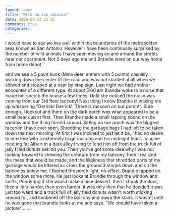 ```yaml
---
layout: post
title: "Wild on san antonio"
date: 2006-09-22 15:25
comments: true
categories: 
---
```


I would have to say we live well within the boundaries of the metropolitan area
known as San Antonio. However I have been continually surprised by the number
of wild animals I have seen moving on and around the streets near our
apartment. Not 2 days ago me and Brandie were on our way home from home depot
<!-- more -->
and we see a 5 point buck (Male deer, antlers with 5 points) casually walking
down the center of the road and was not startled at all when we slowed and
stopped at a near by stop sign. Last night we had another encounter of a
different type. At about 5:00 am Brandie woke to a noise that made her search
the house a few times. Until she noticed the noise was coming from our 3rd
floor balcony! Next thing I know Brandie is waking me up whispering "Derrick!
Derrick!, There is raccoon on our porch!". Sure enough, I lookout and there on
the dark porch was what appeared to be a small bear cub at first, Then Brandie
made a small tapping sound on the window  and the thing turned around. Sitting
on our porch was the biggest raccoon I have ever seen, Shredding the garbage
bags I had left to be taken down the next morning. At first I was inclined to
just let it be,  I had no desire to interfere with a extremely large raccoon
and his midnight feast. Imagine meeting fat Albert in a dark alley trying to
fend him off from the truck full of jelly filled donuts behind you. Then you've
got some idea why I was not looking forward to shewing the creature from my
balcony. then I realized the mess that would be made, and the likeliness that
shredded parts of my garbage would be littered ac cross the ground 3 stories
down and on the balconies below me. I flashed the porch light, no effect.
Brandie tapped on the window some more, He just looks at Brandie through the
window and sniffs, Pondering if she would make a nice dessert.  then I shook
the door, then a little harder, then even harder.  it was only then that he
decided it was just too weird and a truck full of jelly field donuts wasn't
worth sticking around for, and lumbered off the balcony and down the stairs. It
wasn't until he was gone that brandie looks at me and says. "We should have
taken a picture".......

